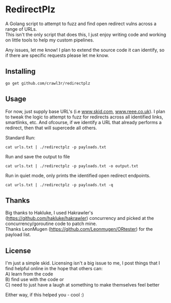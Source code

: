 # RedirectPlz  
A Golang script to attempt to fuzz and find open redirect vulns across a range of URLs.  
This isn't the only script that does this, I just enjoy writing code and working on little tools to help my custom pipelines.  
  
Any issues, let me know! I plan to extend the source code it can identify, so if there are specific requests please let me know.  
  
## Installing  
```
go get github.com/crawl3r/redirectplz
```  
  
## Usage  
For now, just supply base URL's (i.e www.skid.com, www.reee.co.uk). I plan to tweak the logic to attempt to fuzz for redirects across all identified links, smartlinks, etc. And ofcourse, if we identify a URL that already performs a redirect, then that will supercede all others.  
  
Standard Run:  
```
cat urls.txt | ./redirectplz -p payloads.txt
```
  
Run and save the output to file  
```
cat urls.txt | ./redirectplz -p payloads.txt -o output.txt
```  
  
Run in quiet mode, only prints the identified open redirect endpoints. 
```
cat urls.txt | ./redirectplz -p payloads.txt -q
```
  
## Thanks  
Big thanks to Hakluke, I used Hakrawler's (https://github.com/hakluke/hakrawler) concurrency and picked at the concurrency/goroutine code to patch mine.  
Thanks LeonMugen (https://github.com/Leonmugen/ORtester) for the payload list.  
  
## License  
I'm just a simple skid. Licensing isn't a big issue to me, I post things that I find helpful online in the hope that others can:  
 A) learn from the code  
 B) find use with the code or   
 C) need to just have a laugh at something to make themselves feel better  
  
Either way, if this helped you - cool :)  
